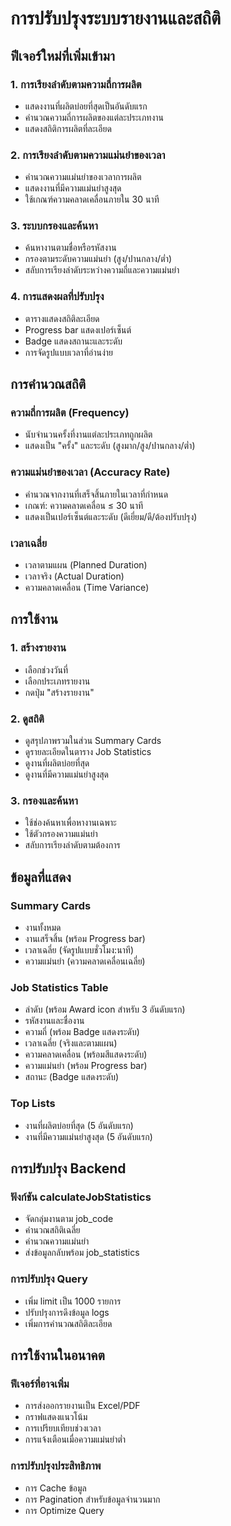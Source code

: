 # การปรับปรุงระบบรายงานและสถิติ

## ฟีเจอร์ใหม่ที่เพิ่มเข้ามา

### 1. การเรียงลำดับตามความถี่การผลิต
- แสดงงานที่ผลิตบ่อยที่สุดเป็นอันดับแรก
- คำนวณความถี่การผลิตของแต่ละประเภทงาน
- แสดงสถิติการผลิตที่ละเอียด

### 2. การเรียงลำดับตามความแม่นยำของเวลา
- คำนวณความแม่นยำของเวลาการผลิต
- แสดงงานที่มีความแม่นยำสูงสุด
- ใช้เกณฑ์ความคลาดเคลื่อนภายใน 30 นาที

### 3. ระบบกรองและค้นหา
- ค้นหางานตามชื่อหรือรหัสงาน
- กรองตามระดับความแม่นยำ (สูง/ปานกลาง/ต่ำ)
- สลับการเรียงลำดับระหว่างความถี่และความแม่นยำ

### 4. การแสดงผลที่ปรับปรุง
- ตารางแสดงสถิติละเอียด
- Progress bar แสดงเปอร์เซ็นต์
- Badge แสดงสถานะและระดับ
- การจัดรูปแบบเวลาที่อ่านง่าย

## การคำนวณสถิติ

### ความถี่การผลิต (Frequency)
- นับจำนวนครั้งที่งานแต่ละประเภทถูกผลิต
- แสดงเป็น "ครั้ง" และระดับ (สูงมาก/สูง/ปานกลาง/ต่ำ)

### ความแม่นยำของเวลา (Accuracy Rate)
- คำนวณจากงานที่เสร็จสิ้นภายในเวลาที่กำหนด
- เกณฑ์: ความคลาดเคลื่อน ≤ 30 นาที
- แสดงเป็นเปอร์เซ็นต์และระดับ (ดีเยี่ยม/ดี/ต้องปรับปรุง)

### เวลาเฉลี่ย
- เวลาตามแผน (Planned Duration)
- เวลาจริง (Actual Duration)
- ความคลาดเคลื่อน (Time Variance)

## การใช้งาน

### 1. สร้างรายงาน
- เลือกช่วงวันที่
- เลือกประเภทรายงาน
- กดปุ่ม "สร้างรายงาน"

### 2. ดูสถิติ
- ดูสรุปภาพรวมในส่วน Summary Cards
- ดูรายละเอียดในตาราง Job Statistics
- ดูงานที่ผลิตบ่อยที่สุด
- ดูงานที่มีความแม่นยำสูงสุด

### 3. กรองและค้นหา
- ใช้ช่องค้นหาเพื่อหางานเฉพาะ
- ใช้ตัวกรองความแม่นยำ
- สลับการเรียงลำดับตามต้องการ

## ข้อมูลที่แสดง

### Summary Cards
- งานทั้งหมด
- งานเสร็จสิ้น (พร้อม Progress bar)
- เวลาเฉลี่ย (จัดรูปแบบชั่วโมง:นาที)
- ความแม่นยำ (ความคลาดเคลื่อนเฉลี่ย)

### Job Statistics Table
- ลำดับ (พร้อม Award icon สำหรับ 3 อันดับแรก)
- รหัสงานและชื่องาน
- ความถี่ (พร้อม Badge แสดงระดับ)
- เวลาเฉลี่ย (จริงและตามแผน)
- ความคลาดเคลื่อน (พร้อมสีแสดงระดับ)
- ความแม่นยำ (พร้อม Progress bar)
- สถานะ (Badge แสดงระดับ)

### Top Lists
- งานที่ผลิตบ่อยที่สุด (5 อันดับแรก)
- งานที่มีความแม่นยำสูงสุด (5 อันดับแรก)

## การปรับปรุง Backend

### ฟังก์ชัน calculateJobStatistics
- จัดกลุ่มงานตาม job_code
- คำนวณสถิติเฉลี่ย
- คำนวณความแม่นยำ
- ส่งข้อมูลกลับพร้อม job_statistics

### การปรับปรุง Query
- เพิ่ม limit เป็น 1000 รายการ
- ปรับปรุงการดึงข้อมูล logs
- เพิ่มการคำนวณสถิติละเอียด

## การใช้งานในอนาคต

### ฟีเจอร์ที่อาจเพิ่ม
- การส่งออกรายงานเป็น Excel/PDF
- กราฟแสดงแนวโน้ม
- การเปรียบเทียบช่วงเวลา
- การแจ้งเตือนเมื่อความแม่นยำต่ำ

### การปรับปรุงประสิทธิภาพ
- การ Cache ข้อมูล
- การ Pagination สำหรับข้อมูลจำนวนมาก
- การ Optimize Query 